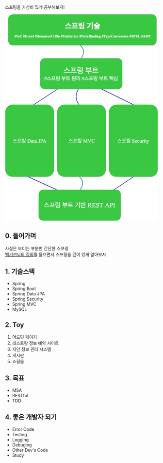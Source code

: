 스프링을 가성비 있게 공부해보자!

 
![](img/Spring%20Starter.jpg)

## 0. 들어가며
사실은 보이는 부분만 간단한 스프링  
[백기선님의 강의](https://www.inflearn.com/courses?s=%EB%B0%B1%EA%B8%B0%EC%84%A0)를 들으면서 스프링을 깊이 있게 알아보자

## 1. 기술스택
-   Spring
-   Spring Boot
-   Spring Data JPA
-   Spring Security
-   Spring MVC
-   MySQL

## 2. Toy
1.  어드민 페이지
2.  레스토랑 정보 예약 사이트
3.  지인 정보 관리 시스템
4.  게시판
5.  쇼핑몰

## 3. 목표


-   MSA
-   RESTful
-   TDD

## 4. 좋은 개발자 되기

-   Error Code
-   Testing
-   Logging
-   Debuging
-   Other Dev's Code
-   Study
